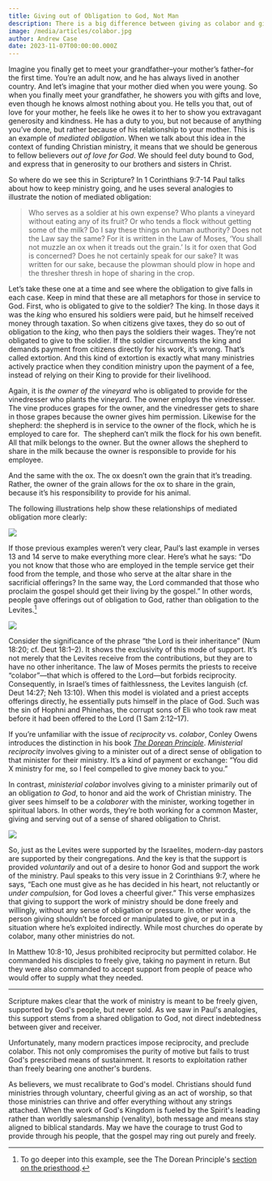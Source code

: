 ```yaml
---
title: Giving out of Obligation to God, Not Man
description: There is a big difference between giving as colabor and giving as reciprocity, and that difference is God.
image: /media/articles/colabor.jpg
author: Andrew Case
date: 2023-11-07T00:00:00.000Z
---
```



Imagine you finally get to meet your grandfather–your mother’s father–for the first time. You’re an adult now, and he has always lived in another country. And let’s imagine that your mother died when you were young. So when you finally meet your grandfather, he showers you with gifts and love, even though he knows almost nothing about you. He tells you that, out of love for your mother, he feels like he owes it to her to show you extravagant generosity and kindness. He has a duty to you, but not because of anything you’ve done, but rather because of his relationship to your mother. This is an example of _mediated obligation_. When we talk about this idea in the context of funding Christian ministry, it means that we should be generous to fellow believers _out of love for God_. We should feel duty bound to God, and express that in generosity to our brothers and sisters in Christ.

So where do we see this in Scripture? In 1 Corinthians 9:7-14 Paul talks about how to keep ministry going, and he uses several analogies to illustrate the notion of mediated obligation:

> Who serves as a soldier at his own expense? Who plants a vineyard without eating any of its fruit? Or who tends a flock without getting some of the milk? Do I say these things on human authority? Does not the Law say the same? For it is written in the Law of Moses, ‘You shall not muzzle an ox when it treads out the grain.’ Is it for oxen that God is concerned? Does he not certainly speak for our sake? It was written for our sake, because the plowman should plow in hope and the thresher thresh in hope of sharing in the crop.

Let’s take these one at a time and see where the obligation to give falls in each case. Keep in mind that these are all metaphors for those in service to God. First, who is obligated to give to the soldier? The king. In those days it was the _king_ who ensured his soldiers were paid, but he himself received money through taxation. So when citizens give taxes, they do so out of obligation to the _king_, who then pays the soldiers their wages. They’re not obligated to give to the soldier. If the soldier circumvents the king and demands payment from citizens directly for his work, it’s wrong. That’s called extortion. And this kind of extortion is exactly what many ministries actively practice when they condition ministry upon the payment of a fee, instead of relying on their King to provide for their livelihood.

Again, it is _the owner of the vineyard_ who is obligated to provide for the vinedresser who plants the vineyard. The owner employs the vinedresser. The vine produces grapes for the owner, and the vinedresser gets to share in those grapes because the owner gives him permission. Likewise for the shepherd: the shepherd is in service to the owner of the flock, which he is employed to care for.  The shepherd can’t milk the flock for his own benefit. All that milk belongs to the owner. But the owner allows the shepherd to share in the milk because the owner is responsible to provide for his employee. 

And the same with the ox. The ox doesn’t own the grain that it’s treading. Rather, the owner of the grain allows for the ox to share in the grain, because it’s his responsibility to provide for his animal. 

The following illustrations help show these relationships of mediated obligation more clearly:

![](/_assets/colabor/mediated_1cor9.svg)

If those previous examples weren’t very clear, Paul’s last example in verses 13 and 14 serve to make everything more clear. Here’s what he says: “Do you not know that those who are employed in the temple service get their food from the temple, and those who serve at the altar share in the sacrificial offerings? In the same way, the Lord commanded that those who proclaim the gospel should get their living by the gospel.” In other words, people gave offerings out of obligation to God, rather than obligation to the Levites.[^1]

![](/_assets/colabor/mediated_temple.svg)

Consider the significance of the phrase “the Lord is their inheritance” (Num 18:20; cf. Deut 18:1–2). It shows the exclusivity of this mode of support. It’s not merely that the Levites receive from the contributions, but they are to have no oth­er inheritance. The law of Moses permits the priests to receive “co­labor”—that which is offered to the Lord—but forbids reciprocity. Consequently, in Israel’s times of faithlessness, the Levites languish (cf. Deut 14:27; Neh 13:10). When this model is violated and a priest accepts offerings directly, he essentially puts himself in the place of God. Such was the sin of Hophni and Phinehas, the corrupt sons of Eli who took raw meat before it had been offered to the Lord (1 Sam 2:12–17).

If you’re unfamiliar with the issue of _reciprocity_ vs. _colabor_, Conley Owens introduces the distinction in his book [_The Dorean Principle_](https://thedoreanprinciple.org/#c1_4). _Ministerial reciprocity_ involves giving to a minister out of a direct sense of obligation to that minister for their ministry. It’s a kind of payment or exchange: “You did X ministry for me, so I feel compelled to give money back to you.”

In contrast, _ministerial colabor_ involves giving to a minister primarily out of an obligation _to God_, to honor and aid the work of Christian ministry. The giver sees himself to be a _colaborer_ with the minister, working together in spiritual labors. In other words, they’re both working for a common Master, giving and serving out of a sense of shared obligation to Christ. 

![](/_assets/colabor/mediated_obligation.svg)

So, just as the Levites were supported by the Israelites, modern-day pastors are supported by their congregations. And the key is that the support is provided _voluntarily_ and out of a desire to honor God and support the work of the ministry. Paul speaks to this very issue in 2 Corinthians 9:7, where he says, “Each one must give as he has decided in his heart, not reluctantly or _under compulsion_, for God loves a cheerful giver.” This verse emphasizes that giving to support the work of ministry should be done freely and willingly, without any sense of obligation or pressure. In other words, the person giving shouldn’t be forced or manipulated to give, or put in a situation where he’s exploited indirectly. While most churches do operate by colabor, many other ministries do not.

In Matthew 10:8-10, Jesus prohibited reciprocity but permitted colabor. He commanded his disciples to freely give, taking no payment in return. But they were also commanded to accept support from people of peace who would offer to supply what they needed.

---

Scripture makes clear that the work of ministry is meant to be freely given, supported by God's people, but never sold. As we saw in Paul's analogies, this support stems from a shared obligation to God, not direct indebtedness between giver and receiver. 

Unfortunately, many modern practices impose reciprocity, and preclude colabor. This not only compromises the purity of motive but fails to trust God's prescribed means of sustainment. It resorts to exploitation rather than freely bearing one another's burdens.

As believers, we must recalibrate to God's model. Christians should fund ministries through voluntary, cheerful giving as an act of worship, so that those ministries can thrive and offer everything without any strings attached. When the work of God's Kingdom is fueled by the Spirit's leading rather than worldly salesmanship (venality), both message and means stay aligned to biblical standards. May we have the courage to trust God to provide through his people, that the gospel may ring out purely and freely.



[^1]: To go deeper into this example, see the The Dorean Principle's [section on the priesthood](https://thedoreanprinciple.org/#c3_1).
